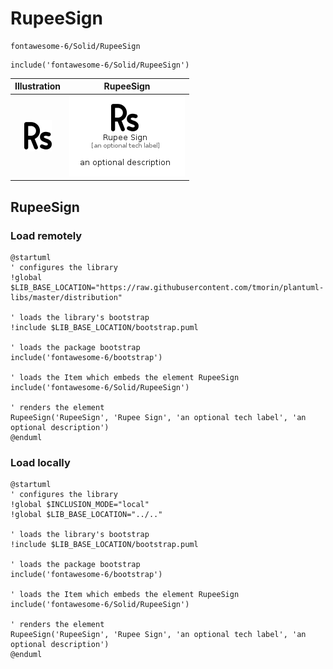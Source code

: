 # RupeeSign


```text
fontawesome-6/Solid/RupeeSign
```

```text
include('fontawesome-6/Solid/RupeeSign')
```



| Illustration | RupeeSign |
| :---: | :---: |
| ![illustration for Illustration](../../fontawesome-6/Solid/RupeeSign.png) | ![illustration for RupeeSign](../../fontawesome-6/Solid/RupeeSign.Local.png) |




## RupeeSign

### Load remotely
```plantuml
@startuml
' configures the library
!global $LIB_BASE_LOCATION="https://raw.githubusercontent.com/tmorin/plantuml-libs/master/distribution"

' loads the library's bootstrap
!include $LIB_BASE_LOCATION/bootstrap.puml

' loads the package bootstrap
include('fontawesome-6/bootstrap')

' loads the Item which embeds the element RupeeSign
include('fontawesome-6/Solid/RupeeSign')

' renders the element
RupeeSign('RupeeSign', 'Rupee Sign', 'an optional tech label', 'an optional description')
@enduml
```

### Load locally
```plantuml
@startuml
' configures the library
!global $INCLUSION_MODE="local"
!global $LIB_BASE_LOCATION="../.."

' loads the library's bootstrap
!include $LIB_BASE_LOCATION/bootstrap.puml

' loads the package bootstrap
include('fontawesome-6/bootstrap')

' loads the Item which embeds the element RupeeSign
include('fontawesome-6/Solid/RupeeSign')

' renders the element
RupeeSign('RupeeSign', 'Rupee Sign', 'an optional tech label', 'an optional description')
@enduml
```

